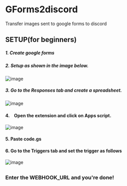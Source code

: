 # GForms2discord
Transfer images sent to google forms to discord


## SETUP(for beginners)

##### 1. Create google forms

##### 2. Setup as shown in the image below.

![image](https://user-images.githubusercontent.com/63702646/191764289-7d16f1eb-b6ad-457c-b829-1718af616542.png)

##### 3. Go to the Responses tab and create a spreadsheet.

![image](https://user-images.githubusercontent.com/63702646/191764674-80ba9b4c-75f6-4acc-9efe-380f9413aa01.png)

#### 4.　Open the extension and click on Apps script.

![image](https://user-images.githubusercontent.com/63702646/191765152-918aec22-d987-406d-bb36-98a25d266a87.png)

#### 5. Paste code.gs

#### 6. Go to the Triggers tab and set the trigger as follows

![image](https://user-images.githubusercontent.com/63702646/191765945-3107e209-48d7-4a1c-957e-0f02f2fac0d5.png)

##
### Enter the WEBHOOK_URL and you're done!
